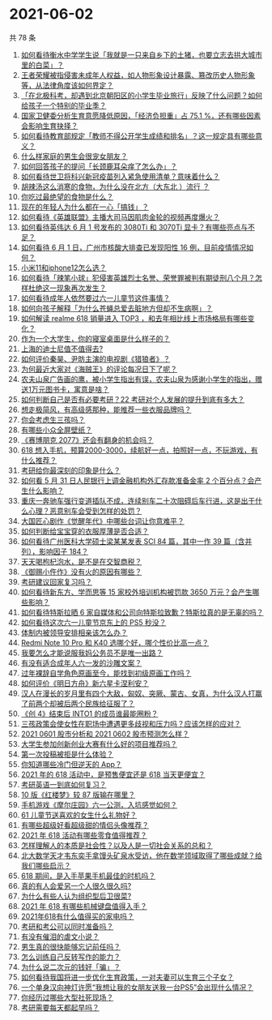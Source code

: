 # 2021-06-02

共 78 条

<!-- BEGIN -->
<!-- 最后更新时间 Wed Jun 02 2021 09:03:26 GMT+0800 (China Standard Time) -->

1. [如何看待衡水中学学生说「我就是一只来自乡下的土猪，也要立志去拱大城市里的白菜」？](https://www.zhihu.com/question/462345321)
2. [王者荣耀被指侵害未成年人权益，如人物形象设计暴露、篡改历史人物形象等，从法律角度该如何界定？](https://www.zhihu.com/question/462570583)
3. [「在北极科考，却遇到北京朝阳区的小学生毕业旅行」反映了什么问题？如何给孩子一个特别的毕业季？](https://www.zhihu.com/question/461429592)
4. [国家卫健委分析生育意愿降低原因，「经济负担重」占 75.1
   %，还有哪些因素会影响生育抉择？](https://www.zhihu.com/question/462526540)
5. [如何看待教育部规定「教师不得公开学生成绩和排名」？这一规定具有哪些意义？](https://www.zhihu.com/question/462602539)
6. [什么样家庭的男生会很宠女朋友？](https://www.zhihu.com/question/313152078)
7. [如何回答孩子的提问「长颈鹿耳朵痒了怎么办」？](https://www.zhihu.com/question/459060337)
8. [如何看待世卫将科兴新冠疫苗列入紧急使用清单？意味着什么？](https://www.zhihu.com/question/462658698)
9. [胡辣汤这么消寒的食物，为什么没在北方（大东北 ）流行 ？](https://www.zhihu.com/question/424263115)
10. [你吃过最绝望的食物是什么？](https://www.zhihu.com/question/266593795)
11. [现在的年轻人为什么都在一心「搞钱」？](https://www.zhihu.com/question/450839670)
12. [如何看待《英雄联盟》主播大司马因肌肉金轮的视频再度爆火？](https://www.zhihu.com/question/461809084)
13. [如何看待英伟达 6 月 1 号发布的 3080Ti 和 3070Ti
    显卡？有哪些亮点与不足？](https://www.zhihu.com/question/462567339)
14. [如何看待 6 月 1 日，广州市核酸大排查已发现阳性 16
    例，目前疫情情况如何？](https://www.zhihu.com/question/462608073)
15. [小米11和iphone12怎么选？](https://www.zhihu.com/question/434673403)
16. [如何看待「辣笔小球」犯侵害英雄烈士名誉、荣誉罪被判有期徒刑八个月？怎样杜绝这一现象再次发生？](https://www.zhihu.com/question/462424984)
17. [如何看待成年人依然要过六一儿童节这件事情？](https://www.zhihu.com/question/462357788)
18. [如何向孩子解释「为什么苍蝇总爱去脏地方但却不生病啊」？](https://www.zhihu.com/question/322221205)
19. [如何解读 realme 618 销量进入 TOP3
    ，和去年相比线上市场格局有哪些变化？](https://www.zhihu.com/question/462616403)
20. [作为一个大学生，你的寝室桌面是什么样子的？](https://www.zhihu.com/question/319191971)
21. [上海的迪士尼值不值得去?](https://www.zhihu.com/question/394237201)
22. [如何评价秦昊、尹昉主演的电视剧《猎狼者》？](https://www.zhihu.com/question/455156529)
23. [为何最近大家对《海贼王》的评论每况日下了呢？](https://www.zhihu.com/question/462399807)
24. [农夫山泉广告画的鹰，被小学生指出有误，农夫山泉为感谢小学生的指出，赠送1万元图书卡，寓意是啥？](https://www.zhihu.com/question/462023008)
25. [如何判断自己是否有必要考研？22
    考研对个人发展的提升到底有多大？](https://www.zhihu.com/question/462367069)
26. [想走极简风，有高级感那种，能推荐一些衣服品牌吗？](https://www.zhihu.com/question/445505751)
27. [你会考虑生三孩吗？](https://www.zhihu.com/question/462397389)
28. [有哪些小众全屏壁纸？](https://www.zhihu.com/question/440343163)
29. [《赛博朋克 2077》还会有翻身的机会吗？](https://www.zhihu.com/question/451861978)
30. [618
    想入手机，预算2000-3000，续航好一点，拍照好一点，不玩游戏，有什么推荐？](https://www.zhihu.com/question/457778088)
31. [考研给你最深刻的印象是什么？](https://www.zhihu.com/question/460327120)
32. [如何看 5 月 31 日人民银行上调金融机构外汇存款准备金率 2
    个百分点？会产生什么影响？](https://www.zhihu.com/question/462414275)
33. [重庆一奔驰车强行变道插队不成，连续别车二十次阻碍后车行进，这是出于什么心理？恶意别车会受到怎样的处罚？](https://www.zhihu.com/question/462354167)
34. [大国匠心剧作《觉醒年代》中哪些台词让你意难平？](https://www.zhihu.com/question/461299889)
35. [如何判断给宝宝穿的衣服厚薄是否合适？](https://www.zhihu.com/question/377804250)
36. [如何看待广州医科大学硕士梁某某发表 SCI 84 篇，其中一作 39 篇（含并列），影响因子
    184？](https://www.zhihu.com/question/462366877)
37. [天天喝枸杞泡水，是不是在交智商税？](https://www.zhihu.com/question/454743302)
38. [《御赐小仵作》没有火的原因有哪些？](https://www.zhihu.com/question/457943894)
39. [考研建议回家复习吗？](https://www.zhihu.com/question/436085854)
40. [如何看待新东方、学而思等 15 家校外培训机构被罚款 3650
    万元？会产生哪些影响？](https://www.zhihu.com/question/462535567)
41. [如何看待特斯拉晒 6
    家自媒体和公司向特斯拉致歉？特斯拉真的是无辜的吗？](https://www.zhihu.com/question/462076486)
42. [如何看待这次六一儿童节京东上的 PS5 秒没？](https://www.zhihu.com/question/462492031)
43. [体制内被领导安排相亲该怎么办？](https://www.zhihu.com/question/460637014)
44. [Redmi Note 10 Pro 和 K40
    选哪个好，哪个性价比高一点？](https://www.zhihu.com/question/461519430)
45. [我要怎么才能说服我妈公务员不是唯一出路？](https://www.zhihu.com/question/455473165)
46. [有没有适合成年人六一发的沙雕文案？](https://www.zhihu.com/question/462199746)
47. [过年裸辞自学角色原画至今，能找到初级原画工作吗？](https://www.zhihu.com/question/461261390)
48. [如何评价《明日方舟》新六星卡涅利安？](https://www.zhihu.com/question/461539120)
49. [汉人在漫长的岁月里有四个大敌，匈奴、突厥、蒙古、女真，为什么汉人打赢了前两个却被后两个民族给征服了？](https://www.zhihu.com/question/353844694)
50. [《创 4》结束后 INTO1 的成员谁最能圈粉？](https://www.zhihu.com/question/462281849)
51. [三孩政策会使女性在职场中遭遇更多歧视和压力吗？应该怎样的应对？](https://www.zhihu.com/question/462489226)
52. [2021 0601 股市分析和 2021 0602
    股市预测怎么样？](https://www.zhihu.com/question/462476338)
53. [大学生参加创新创业大赛有什么好的项目推荐吗？](https://www.zhihu.com/question/346966240)
54. [第一次投稿被拒是什么体验？](https://www.zhihu.com/question/32112394)
55. [你知道哪些冷门但逆天的 App？](https://www.zhihu.com/question/37524914)
56. [2021 年的 618 活动中，是预售便宜还是 618
    当天更便宜？](https://www.zhihu.com/question/461194384)
57. [考研英语一到底如何复习？](https://www.zhihu.com/question/312253149)
58. [10 版《红楼梦》较 87 版输在哪里？](https://www.zhihu.com/question/456112781)
59. [手机游戏《摩尔庄园》六一公测，入坑感觉如何？](https://www.zhihu.com/question/458172840)
60. [61 儿童节送喜欢的女生什么礼物好？](https://www.zhihu.com/question/278700922)
61. [有哪些超级好看超级甜的情侣头像推荐？](https://www.zhihu.com/question/456268412)
62. [2021 年 618 活动有哪些零食值得推荐？](https://www.zhihu.com/question/460637438)
63. [怎样理解人的本质是社会性？以及人是一切社会关系的总和？](https://www.zhihu.com/question/298007344)
64. [北大数学天才韦东奕手拿馒头矿泉水受访，他在数学领域取得了哪些成就？给我们哪些启示？](https://www.zhihu.com/question/462169322)
65. [618 期间，是入手苹果手机最佳的时机吗？](https://www.zhihu.com/question/462455215)
66. [真的有人会爱另一个人很久很久吗?](https://www.zhihu.com/question/458960074)
67. [为什么有些人认为组织型后卫很菜?](https://www.zhihu.com/question/462193082)
68. [2021 年 618 有哪些机械键盘值得入手？](https://www.zhihu.com/question/458238042)
69. [2021年618有什么值得买的家电吗？](https://www.zhihu.com/question/455683881)
70. [考研和考公可以同时准备吗？](https://www.zhihu.com/question/461189261)
71. [有没有催泪的虐文小说？](https://www.zhihu.com/question/437052793)
72. [男生真的很快能够忘记前任吗？](https://www.zhihu.com/question/459584381)
73. [怎么训练自己反转写作的能力？](https://www.zhihu.com/question/61914490)
74. [为什么说二次元的钱好「骗」？](https://www.zhihu.com/question/461633604)
75. [如何看待我国将进一步优化生育政策，一对夫妻可以生育三个子女？](https://www.zhihu.com/question/462390587)
76. [一个单身汉向神灯许愿“我想让我的女朋友送我一台PS5”会出现什么情况？](https://www.zhihu.com/question/441177338)
77. [你经历过哪些大型社死现场？](https://www.zhihu.com/question/439032546)
78. [考研需要每天都起早吗？](https://www.zhihu.com/question/450289602)

<!-- END -->

